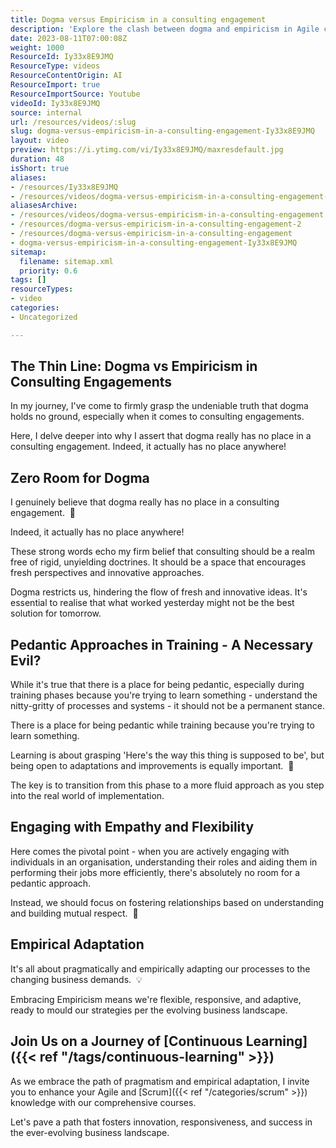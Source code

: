 ```yaml
---
title: Dogma versus Empiricism in a consulting engagement
description: 'Explore the clash between dogma and empiricism in Agile consulting. Learn how to navigate challenges for a more effective team dynamic! #Agile #Scrum #Consulting'
date: 2023-08-11T07:00:08Z
weight: 1000
ResourceId: Iy33x8E9JMQ
ResourceType: videos
ResourceContentOrigin: AI
ResourceImport: true
ResourceImportSource: Youtube
videoId: Iy33x8E9JMQ
source: internal
url: /resources/videos/:slug
slug: dogma-versus-empiricism-in-a-consulting-engagement-Iy33x8E9JMQ
layout: video
preview: https://i.ytimg.com/vi/Iy33x8E9JMQ/maxresdefault.jpg
duration: 48
isShort: true
aliases:
- /resources/Iy33x8E9JMQ
- /resources/videos/dogma-versus-empiricism-in-a-consulting-engagement-Iy33x8E9JMQ
aliasesArchive:
- /resources/videos/dogma-versus-empiricism-in-a-consulting-engagement
- /resources/dogma-versus-empiricism-in-a-consulting-engagement-2
- /resources/dogma-versus-empiricism-in-a-consulting-engagement
- dogma-versus-empiricism-in-a-consulting-engagement-Iy33x8E9JMQ
sitemap:
  filename: sitemap.xml
  priority: 0.6
tags: []
resourceTypes:
- video
categories:
- Uncategorized

---
```

## The Thin Line: Dogma vs Empiricism in Consulting Engagements

In my journey, I've come to firmly grasp the undeniable truth that dogma holds no ground, especially when it comes to consulting engagements.

Here, I delve deeper into why I assert that dogma really has no place in a consulting engagement. Indeed, it actually has no place anywhere!

## Zero Room for Dogma

I genuinely believe that dogma really has no place in a consulting engagement.  🚫

Indeed, it actually has no place anywhere!

These strong words echo my firm belief that consulting should be a realm free of rigid, unyielding doctrines. It should be a space that encourages fresh perspectives and innovative approaches.

Dogma restricts us, hindering the flow of fresh and innovative ideas. It's essential to realise that what worked yesterday might not be the best solution for tomorrow.

## Pedantic Approaches in Training - A Necessary Evil?

While it's true that there is a place for being pedantic, especially during training phases because you're trying to learn something - understand the nitty-gritty of processes and systems - it should not be a permanent stance.

There is a place for being pedantic while training because you're trying to learn something.

Learning is about grasping 'Here's the way this thing is supposed to be', but being open to adaptations and improvements is equally important.  📘

The key is to transition from this phase to a more fluid approach as you step into the real world of implementation.

## Engaging with Empathy and Flexibility

Here comes the pivotal point - when you are actively engaging with individuals in an organisation, understanding their roles and aiding them in performing their jobs more efficiently, there's absolutely no room for a pedantic approach.

Instead, we should focus on fostering relationships based on understanding and building mutual respect.  🤝

## Empirical Adaptation

It's all about pragmatically and empirically adapting our processes to the changing business demands.  💡

Embracing Empiricism means we're flexible, responsive, and adaptive, ready to mould our strategies per the evolving business landscape.

## Join Us on a Journey of [Continuous Learning]({{< ref "/tags/continuous-learning" >}})

As we embrace the path of pragmatism and empirical adaptation, I invite you to enhance your Agile and [Scrum]({{< ref "/categories/scrum" >}}) knowledge with our comprehensive courses.

Let's pave a path that fosters innovation, responsiveness, and success in the ever-evolving business landscape.

